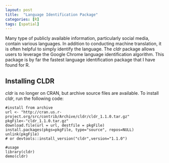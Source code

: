 ```yaml
---
layout: post
title:  "Language Identification Package"
categories: [R]
tags: [spatial]
---
```


Many type of publicly available information, particularly social media,
contain various languages. In addition to conducting machine
translation, it is often helpful to simply identify the language. The
*cldr* package allows users to leverage the Google Chrome language
identification algorithm. This package is by far the fastest language
identification package that I have found for R.

Installing CLDR
--------------

*cldr* is no longer on CRAN, but archive source files are available. To
install *cldr*, run the following code:

    #install from archive
    url <- "http://cran.us.r-project.org/src/contrib/Archive/cldr/cldr_1.1.0.tar.gz"
    pkgFile<-"cldr_1.1.0.tar.gz"
    download.file(url = url, destfile = pkgFile)
    install.packages(pkgs=pkgFile, type="source", repos=NULL)
    unlink(pkgFile)
    # or devtools::install_version("cldr",version="1.1.0")

    #usage
    library(cldr)
    demo(cldr)
